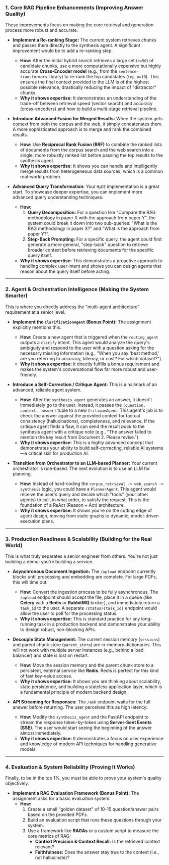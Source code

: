 ### 1. Core RAG Pipeline Enhancements (Improving Answer Quality)

These improvements focus on making the core retrieval and generation process more robust and accurate.

*   **Implement a Re-ranking Stage:** The current system retrieves chunks and passes them directly to the synthesis agent. A significant improvement would be to add a re-ranking step.
    *   **How:** After the initial hybrid search retrieves a large set (`k=50`) of candidate chunks, use a more computationally expensive but highly accurate **Cross-Encoder model** (e.g., from the `sentence-transformers` library) to re-rank the top candidates (`top_n=10`). This ensures the final context provided to the LLM is of the highest possible relevance, drastically reducing the impact of "distractor" chunks.
    *   **Why it shows expertise:** It demonstrates an understanding of the trade-off between retrieval speed (vector search) and accuracy (cross-encoders) and how to build a multi-stage retrieval pipeline.

*   **Introduce Advanced Fusion for Merged Results:** When the system gets context from both the corpus and the web, it simply concatenates them. A more sophisticated approach is to merge and rank the combined results.
    *   **How:** Use **Reciprocal Rank Fusion (RRF)** to combine the ranked lists of documents from the corpus search and the web search into a single, more robustly ranked list before passing the top results to the synthesis agent.
    *   **Why it shows expertise:** It shows you can handle and intelligently merge results from heterogeneous data sources, which is a common real-world problem.

*   **Advanced Query Transformation:** Your `HyDE` implementation is a great start. To showcase deeper expertise, you can implement more advanced query understanding techniques.
    *   **How:**
        1.  **Query Decomposition:** For a question like "Compare the RAG methodology in paper X with the approach from paper Y", the system could break it down into two sub-queries: "What is the RAG methodology in paper X?" and "What is the approach from paper Y?".
        2.  **Step-Back Prompting:** For a specific query, the agent could first generate a more general, "step-back" question to retrieve broader context before retrieving documents for the specific query itself.
    *   **Why it shows expertise:** This demonstrates a proactive approach to handling complex user intent and shows you can design agents that reason about the query itself before acting.

---

### 2. Agent & Orchestration Intelligence (Making the System Smarter)

This is where you directly address the "multi-agent architecture" requirement at a senior level.

*   **Implement the `ClarificationAgent` (Bonus Point):** The assignment explicitly mentions this.
    *   **How:** Create a new agent that is triggered when the `routing_agent` outputs a `clarify` intent. This agent would analyze the query's ambiguity and respond to the user with a question asking for the necessary missing information (e.g., "When you say 'best method,' are you referring to accuracy, latency, or cost? For which dataset?").
    *   **Why it shows expertise:** It directly fulfills a bonus requirement and makes the system's conversational flow far more robust and user-friendly.

*   **Introduce a Self-Correction / Critique Agent:** This is a hallmark of an advanced, reliable agent system.
    *   **How:** After the `synthesis_agent` generates an answer, it doesn't immediately go to the user. Instead, it passes the `(question, context, answer)` tuple to a new `CritiqueAgent`. This agent's job is to check the answer against the provided context for factual consistency (hallucinations), completeness, and relevance. If the critique agent finds a flaw, it can send the result *back* to the synthesis agent with a critique note (e.g., "The answer failed to mention the key result from Document 2. Please revise.").
    *   **Why it shows expertise:** This is a highly advanced concept that demonstrates your ability to build self-correcting, reliable AI systems—a critical skill for production AI.

*   **Transition from Orchestrator to an LLM-based Planner:** Your current orchestrator is rule-based. The next evolution is to use an LLM for planning.
    *   **How:** Instead of hard-coding the `corpus_retrieval -> web_search -> synthesis` logic, you could have a `PlannerAgent`. This agent would receive the user's query and decide which "tools" (your other agents) to call, in what order, to satisfy the request. This is the foundation of a ReAct (Reason + Act) architecture.
    *   **Why it shows expertise:** It shows you're on the cutting edge of agent design, moving from static graphs to dynamic, model-driven execution plans.

---

### 3. Production Readiness & Scalability (Building for the Real World)

This is what truly separates a senior engineer from others. You're not just building a demo; you're building a service.

*   **Asynchronous Document Ingestion:** The `/upload` endpoint currently blocks until processing and embedding are complete. For large PDFs, this will time out.
    *   **How:** Convert the ingestion process to be fully asynchronous. The `/upload` endpoint should accept the file, place it in a queue (like **Celery** with a **Redis** or **RabbitMQ** broker), and immediately return a `task_id` to the user. A separate `/status/{task_id}` endpoint would allow the user to poll for the processing status.
    *   **Why it shows expertise:** This is standard practice for any long-running task in a production backend and demonstrates your ability to design robust, non-blocking APIs.

*   **Decouple State Management:** The current session memory (`sessions`) and parent chunk store (`parent_store`) are in-memory dictionaries. This will not work with multiple server instances (e.g., behind a load balancer) and state is lost on restart.
    *   **How:** Move the session memory and the parent chunk store to a persistent, external service like **Redis**. Redis is perfect for this kind of fast key-value access.
    *   **Why it shows expertise:** It shows you are thinking about scalability, state persistence, and building a stateless application layer, which is a fundamental principle of modern backend design.

*   **API Streaming for Responses:** The `/ask` endpoint waits for the full answer before returning. The user perceives this as high latency.
    *   **How:** Modify the `synthesis_agent` and the FastAPI endpoint to stream the response token-by-token using **Server-Sent Events (SSE)**. The user would start seeing the beginning of the answer almost immediately.
    *   **Why it shows expertise:** It demonstrates a focus on user experience and knowledge of modern API techniques for handling generative models.

---

### 4. Evaluation & System Reliability (Proving It Works)

Finally, to be in the top 1%, you must be able to prove your system's quality objectively.

*   **Implement a RAG Evaluation Framework (Bonus Point):** The assignment asks for a basic evaluation system.
    *   **How:**
        1.  Create a small "golden dataset" of 10-15 question/answer pairs based on the provided PDFs.
        2.  Build an evaluation script that runs these questions through your system.
        3.  Use a framework like **RAGAs** or a custom script to measure the core metrics of RAG:
            *   **Context Precision & Context Recall:** Is the retrieved context relevant?
            *   **Faithfulness:** Does the answer stay true to the context (i.e., not hallucinate)?
